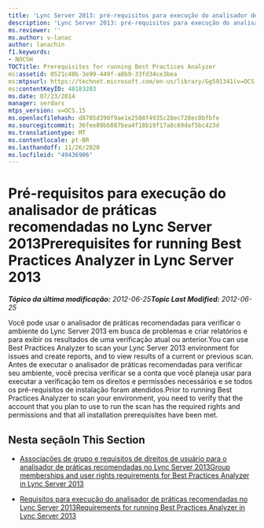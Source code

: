 ```yaml
---
title: 'Lync Server 2013: pré-requisitos para execução do analisador de práticas recomendadas'
description: 'Lync Server 2013: pré-requisitos para execução do analisador de práticas recomendadas.'
ms.reviewer: ''
ms.author: v-lanac
author: lanachin
f1.keywords:
- NOCSH
TOCTitle: Prerequisites for running Best Practices Analyzer
ms:assetid: 0521c48b-3e99-449f-a8b9-33fd34ce3bea
ms:mtpsurl: https://technet.microsoft.com/en-us/library/Gg591341(v=OCS.15)
ms:contentKeyID: 48183283
ms.date: 07/23/2014
manager: serdars
mtps_version: v=OCS.15
ms.openlocfilehash: d8705d390f9ae1e2508f4935c28ec728ec0bfbfe
ms.sourcegitcommit: 36fee89bb887bea4f18b19f17a8c69daf5bc423d
ms.translationtype: MT
ms.contentlocale: pt-BR
ms.lasthandoff: 11/26/2020
ms.locfileid: "49436906"
---
```

# <a name="prerequisites-for-running-best-practices-analyzer-in-lync-server-2013"></a><span data-ttu-id="ecef7-103">Pré-requisitos para execução do analisador de práticas recomendadas no Lync Server 2013</span><span class="sxs-lookup"><span data-stu-id="ecef7-103">Prerequisites for running Best Practices Analyzer in Lync Server 2013</span></span>

<div data-xmlns="http://www.w3.org/1999/xhtml">

<div class="topic" data-xmlns="http://www.w3.org/1999/xhtml" data-msxsl="urn:schemas-microsoft-com:xslt" data-cs="https://msdn.microsoft.com/">

<div data-asp="https://msdn2.microsoft.com/asp">



</div>

<div id="mainSection">

<div id="mainBody"><span data-ttu-id="ecef7-104">

<span> </span></span><span class="sxs-lookup"><span data-stu-id="ecef7-104">

<span> </span></span></span>

<span data-ttu-id="ecef7-105">_**Tópico da última modificação:** 2012-06-25_</span><span class="sxs-lookup"><span data-stu-id="ecef7-105">_**Topic Last Modified:** 2012-06-25_</span></span>

<span data-ttu-id="ecef7-106">Você pode usar o analisador de práticas recomendadas para verificar o ambiente do Lync Server 2013 em busca de problemas e criar relatórios e para exibir os resultados de uma verificação atual ou anterior.</span><span class="sxs-lookup"><span data-stu-id="ecef7-106">You can use Best Practices Analyzer to scan your Lync Server 2013 environment for issues and create reports, and to view results of a current or previous scan.</span></span> <span data-ttu-id="ecef7-107">Antes de executar o analisador de práticas recomendadas para verificar seu ambiente, você precisa verificar se a conta que você planeja usar para executar a verificação tem os direitos e permissões necessários e se todos os pré-requisitos de instalação foram atendidos.</span><span class="sxs-lookup"><span data-stu-id="ecef7-107">Prior to running Best Practices Analyzer to scan your environment, you need to verify that the account that you plan to use to run the scan has the required rights and permissions and that all installation prerequisites have been met.</span></span>

<div>

## <a name="in-this-section"></a><span data-ttu-id="ecef7-108">Nesta seção</span><span class="sxs-lookup"><span data-stu-id="ecef7-108">In This Section</span></span>

  - [<span data-ttu-id="ecef7-109">Associações de grupo e requisitos de direitos de usuário para o analisador de práticas recomendadas no Lync Server 2013</span><span class="sxs-lookup"><span data-stu-id="ecef7-109">Group memberships and user rights requirements for Best Practices Analyzer in Lync Server 2013</span></span>](lync-server-2013-group-memberships-and-user-rights-requirements-for-best-practices-analyzer.md)

  - [<span data-ttu-id="ecef7-110">Requisitos para execução do analisador de práticas recomendadas no Lync Server 2013</span><span class="sxs-lookup"><span data-stu-id="ecef7-110">Requirements for running Best Practices Analyzer in Lync Server 2013</span></span>](lync-server-2013-requirements-for-running-best-practices-analyzer.md)

<span data-ttu-id="ecef7-111"></div>

</div>

<span> </span>

</div>

</div>

</span><span class="sxs-lookup"><span data-stu-id="ecef7-111"></div>

</div>

<span> </span>

</div>

</div>

</span></span></div>

